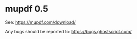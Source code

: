 # mupdf 0.5

See:
https://mupdf.com/download/

Any bugs should be reported to:
https://bugs.ghostscript.com/
